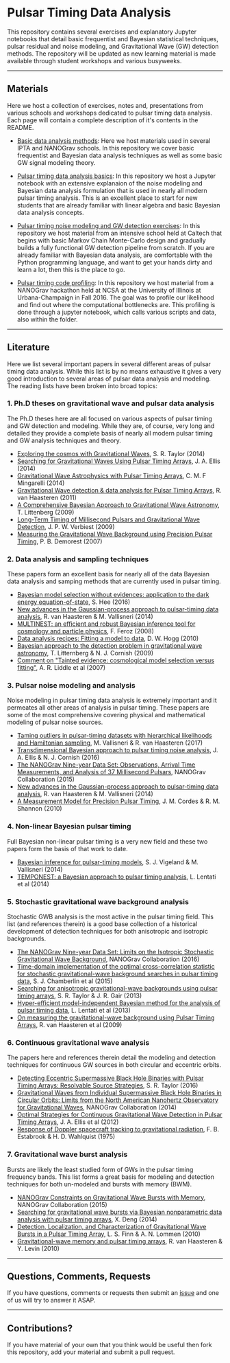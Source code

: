 # Pulsar Timing Data Analysis
This repository contains several exercises and explanatory Jupyter notebooks that detail basic frequentist and Bayesian statistical techniques, pulsar residual and noise modeling, and Gravitational Wave (GW) detection methods. The repository will be updated as new learning material is made available through student workshops and various busyweeks.

------------

## Materials

Here we host a collection of exercises, notes and, presentations from various schools and workshops dedicated to pulsar timing data analysis. Each page will contain a complete description of it's contents in the README.

* [Basic data analysis methods](https://github.com/nanograv/cit-busyweek/tree/master/materials/nano_studentworkshop): Here we host materials used in several IPTA and NANOGrav schools. In this repository we cover basic frequentist and Bayesian data analysis techniques as well as some basic GW signal modeling theory.

* [Pulsar timing data analysis basics](https://github.com/nanograv/cit-busyweek/tree/master/materials/pulsar_data_analysis): In this repository we host a Jupyter notebook with an extensive explanaion of the noise modeling and Bayesian data analysis formulation that is used in nearly all modern pulsar timing analysis. This is an excellent place to start for new students that are already familiar with linear algebra and basic Bayesian data analysis concepts.

* [Pulsar timing noise modeling and GW detection exercises](https://github.com/nanograv/cit-busyweek/tree/master/materials/cit-busyweek): In this repository we host material from an intensive school held at Caltech that begins with basic Markov Chain Monte-Carlo design and gradually builds a fully functional GW detection pipeline from scratch. If you are already familiar with Bayesian data analysis, are comfortable with the Python programming language, and want to get your hands dirty and learn a lot, then this is the place to go.

* [Pulsar timing code profiling](https://github.com/nanograv/cit-busyweek/tree/master/materials/nano_fall2016_hackathon): In this repository we host material from a NANOGrav hackathon held at NCSA at the University of Illinois at Urbana-Champaign in Fall 2016. The goal was to profile our likelihood and find out where the computational bottlenecks are. This profiling is done through a jupyter notebook, which calls various scripts and data, also within the folder.

------------

## Literature

Here we list several important papers in several different areas of pulsar timing data analysis. While this list is by no means exhaustive it gives a very good introduction to several areas of pulsar data analysis and modeling. The reading lists have been broken into broad topics:

### 1. Ph.D theses on gravitational wave and pulsar data analysis

The Ph.D theses here are all focused on various aspects of pulsar timing 
and GW detection and modeling. While they are, of course, very long and 
detailed they provide a complete basis of nearly all modern pulsar timing 
and GW analysis techniques and theory. 

* [Exploring the cosmos with Gravitational Waves](https://gwic.ligo.org/thesisprize/2014/taylor_thesis.pdf), S. R. Taylor (2014)
* [Searching for Gravitational Waves Using Pulsar Timing Arrays](http://dc.uwm.edu/cgi/viewcontent.cgi?article=1565&context=etd), J. A. Ellis (2014)
* [Gravitational Wave Astrophysics with Pulsar Timing Arrays](https://gwic.ligo.org/thesisprize/2014/mingarelli_thesis.pdf), C. M. F Mingarelli (2014)
* [Gravitational Wave detection & data analysis for Pulsar Timing Arrays](https://gwic.ligo.org/thesisprize/2011/van_haasteren_thesis.pdf), R. van Haasteren (2011)
* [A Comprehensive Bayesian Approach to Gravitational Wave Astronomy](http://scholarworks.montana.edu/xmlui/bitstream/handle/1/1740/LittenbergT0509.pdf?sequence=1), T. Littenberg (2009)
* [Long-Term Timing of Millisecond Pulsars and Gravitational Wave Detection](https://arxiv.org/pdf/0906.4246v1.pdf), J. P. W. Verbiest (2009)
* [Measuring the Gravitational Wave Background using Precision Pulsar Timing](http://www.cv.nrao.edu/~pdemores/thesis.pdf), P. B. Demorest (2007)


### 2. Data analysis and sampling techniques

These papers form an excellent basis for nearly all of the data Bayesian data analysis and samping methods that are currently used in pulsar timing.

* [Bayesian model selection without evidences: application to the dark energy equation-of-state](http://adsabs.harvard.edu/abs/2016MNRAS.455.2461H), S. Hee (2016)
* [New advances in the Gaussian-process approach to pulsar-timing data analysis](http://adsabs.harvard.edu/abs/2014PhRvD..90j4012V), R. van Haasteren & M. Vallisneri (2014)
* [MULTINEST: an efficient and robust Bayesian inference tool for cosmology and particle physics](http://adsabs.harvard.edu/abs/2009MNRAS.398.1601F), F. Feroz (2008)
* [Data analysis recipes: Fitting a model to data](http://adsabs.harvard.edu/abs/2010arXiv1008.4686H), D. W. Hogg (2010)
* [Bayesian approach to the detection problem in gravitational wave astronomy](http://adsabs.harvard.edu/abs/2009PhRvD..80f3007L), T. Litternberg & N. J. Cornish (2009)
* [Comment on "Tainted evidence: cosmological model selection versus fitting"](http://adsabs.harvard.edu/abs/2007astro.ph..3285L), A. R. Liddle et al (2007)


### 3. Pulsar noise modeling and analysis

Noise modeling in pulsar timing data analysis is extremely important and it permeates all other areas of analysis in pulsar timing. These papers are some of the most comprehensive covering physical and mathematical modeling of pulsar noise sources.

* [Taming outliers in pulsar-timing datasets with hierarchical likelihoods and Hamiltonian sampling](http://adsabs.harvard.edu/abs/2016arXiv160902144V), M. Vallisneri & R. van Haasteren (2017)
* [Transdimensional Bayesian approach to pulsar timing noise analysis](http://adsabs.harvard.edu/abs/2016PhRvD..93h4048E), J. A. Ellis & N. J. Cornish (2016)
* [The NANOGrav Nine-year Data Set: Observations, Arrival Time Measurements, and Analysis of 37 Millisecond Pulsars](http://adsabs.harvard.edu/abs/2015ApJ...813...65T), NANOGrav Collaboration (2015)
* [New advances in the Gaussian-process approach to pulsar-timing data analysis](http://adsabs.harvard.edu/abs/2014PhRvD..90j4012V), R. van Haasteren & M. Vallisneri (2014)
* [A Measurement Model for Precision Pulsar Timing](http://adsabs.harvard.edu/abs/2010arXiv1010.3785C), J. M. Cordes & R. M. Shannon (2010)

### 4. Non-linear Bayesian pulsar timing

Full Bayesian non-linear pulsar timing is a very new field and these two papers form the basis of that work to date.

* [Bayesian inference for pulsar-timing models](http://adsabs.harvard.edu/abs/2014MNRAS.440.1446V), S. J. Vigeland & M. Vallisneri (2014)
* [TEMPONEST: a Bayesian approach to pulsar timing analysis](http://adsabs.harvard.edu/abs/2014MNRAS.437.3004L), L. Lentati et al (2014)

### 5. Stochastic gravitational wave background analysis

Stochastic GWB analysis is the most active in the pulsar timing field. This list (and references therein) is a good base collection of a historical development of detection techniques for both anisotropic and isotropic backgrounds.

* [The NANOGrav Nine-year Data Set: Limits on the Isotropic Stochastic Gravitational Wave Background](http://adsabs.harvard.edu/abs/2016ApJ...821...13A), NANOGrav Collaboration (2016)
* [Time-domain implementation of the optimal cross-correlation statistic for stochastic gravitational-wave background searches in pulsar timing data](http://adsabs.harvard.edu/abs/2015PhRvD..91d4048C), S. J. Chamberlin et al (2015)
* [Searching for anisotropic gravitational-wave backgrounds using pulsar timing arrays](http://adsabs.harvard.edu/abs/2013PhRvD..88h4001T), S. R. Taylor & J. R. Gair (2013)
* [Hyper-efficient model-independent Bayesian method for the analysis of pulsar timing data](http://adsabs.harvard.edu/abs/2013PhRvD..87j4021L), L. Lentati et al (2013)
* [On measuring the gravitational-wave background using Pulsar Timing Arrays](http://adsabs.harvard.edu/abs/2009MNRAS.395.1005V), R. van Haasteren et al (2009)


### 6. Continuous gravitational wave analysis

The papers here and references therein detail the modeling and detection techniques for continuous GW sources in both circular and eccentric orbits.

* [Detecting Eccentric Supermassive Black Hole Binaries with Pulsar Timing Arrays: Resolvable Source Strategies](http://adsabs.harvard.edu/abs/2016ApJ...817...70T), S. R. Taylor (2016)
* [Gravitational Waves from Individual Supermassive Black Hole Binaries in Circular Orbits: Limits from the North American Nanohertz Observatory for Gravitational Waves](http://adsabs.harvard.edu/abs/2014ApJ...794..141A), NANOGrav Collaboration (2014)
* [Optimal Strategies for Continuous Gravitational Wave Detection in Pulsar Timing Arrays](http://adsabs.harvard.edu/abs/2012ApJ...756..175E), J. A. Ellis et al (2012)
* [Response of Doppler spacecraft tracking to gravitational radiation](http://adsabs.harvard.edu/abs/1975GReGr...6..439E), F. B. Estabrook & H. D. Wahlquist (1975)

### 7. Gravitational wave burst analysis

Bursts are likely the least studied form of GWs in the pulsar timing frequency bands. This list forms a great basis for modeling and detection techniques for both un-modeled and bursts with memory (BWM).

* [NANOGrav Constraints on Gravitational Wave Bursts with Memory](http://adsabs.harvard.edu/abs/2015ApJ...810..150A), NANOGrav Collaboration (2015)
* [Searching for gravitational wave bursts via Bayesian nonparametric data analysis with pulsar timing arrays](http://adsabs.harvard.edu/abs/2014PhRvD..90b4020D), X. Deng (2014)
* [Detection, Localization, and Characterization of Gravitational Wave Bursts in a Pulsar Timing Array](http://adsabs.harvard.edu/abs/2010ApJ...718.1400F), L. S. Finn & A. N. Lommen (2010)
* [Gravitational-wave memory and pulsar timing arrays](http://adsabs.harvard.edu/abs/2010MNRAS.401.2372V), R. van Haasteren & Y. Levin (2010)

--------------

## Questions, Comments, Requests

If you have questions, comments or requests then submit an [issue](https://github.com/nanograv/cit-busyweek/issues) and one of us will try to answer it ASAP.

---------------

## Contributions?

If you have material of your own that you think would be useful then fork this repository, add your material and submit a pull request.

